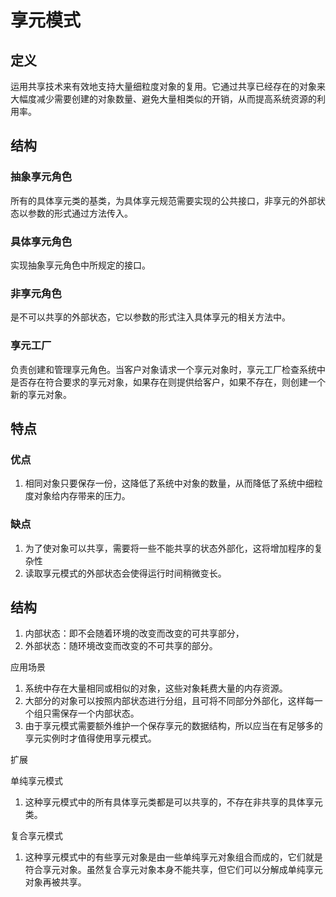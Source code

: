 # 享元模式

## 定义

运用共享技术来有效地支持大量细粒度对象的复用。它通过共享已经存在的对象来大幅度减少需要创建的对象数量、避免大量相类似的开销，从而提高系统资源的利用率。

## 结构

### 抽象享元角色

所有的具体享元类的基类，为具体享元规范需要实现的公共接口，非享元的外部状态以参数的形式通过方法传入。

### 具体享元角色

实现抽象享元角色中所规定的接口。

### 非享元角色

是不可以共享的外部状态，它以参数的形式注入具体享元的相关方法中。

### 享元工厂

负责创建和管理享元角色。当客户对象请求一个享元对象时，享元工厂检查系统中是否存在符合要求的享元对象，如果存在则提供给客户，如果不存在，则创建一个新的享元对象。



## 特点

### 优点

1. 相同对象只要保存一份，这降低了系统中对象的数量，从而降低了系统中细粒度对象给内存带来的压力。

### 缺点

1. 为了使对象可以共享，需要将一些不能共享的状态外部化，这将增加程序的复杂性
2. 读取享元模式的外部状态会使得运行时间稍微变长。

## 结构

1. 内部状态：即不会随着环境的改变而改变的可共享部分，
2. 外部状态：随环境改变而改变的不可共享的部分。

应用场景

1. 系统中存在大量相同或相似的对象，这些对象耗费大量的内存资源。
2. 大部分的对象可以按照内部状态进行分组，且可将不同部分外部化，这样每一个组只需保存一个内部状态。
3. 由于享元模式需要额外维护一个保存享元的数据结构，所以应当在有足够多的享元实例时才值得使用享元模式。

扩展

单纯享元模式

1. 这种享元模式中的所有具体享元类都是可以共享的，不存在非共享的具体享元类。

复合享元模式

1. 这种享元模式中的有些享元对象是由一些单纯享元对象组合而成的，它们就是符合享元对象。虽然复合享元对象本身不能共享，但它们可以分解成单纯享元对象再被共享。

